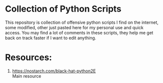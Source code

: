 # Collection of Python Scripts
This repository is collection of offensive python scripts I find on the internet, some modified, other just pasted here for my personal use and quick access. You may find a lot of comments in these scripts, they help me get back on track faster if I want to edit anything. 
 
# Resources:
1. https://nostarch.com/black-hat-python2E  
Main resource
